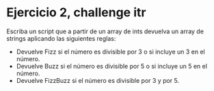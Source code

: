 # Ejercicio 2, challenge itr
Escriba un script que a partir de un array de ints devuelva un array de strings aplicando las
siguientes reglas:
- Devuelve Fizz si el número es divisible por 3 o si incluye un 3 en el número.
- Devuelve Buzz si el número es divisible por 5 o si incluye un 5 en el número.
- Devuelve FizzBuzz si el número es divisible por 3 y por 5.
